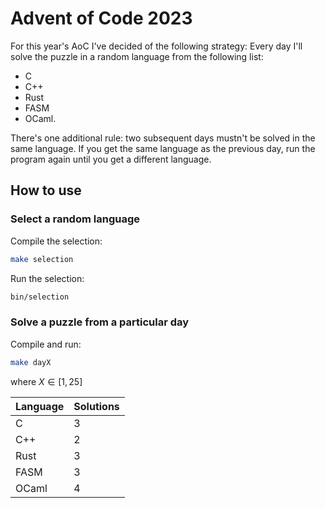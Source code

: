 # Advent of Code 2023

For this year's AoC I've decided of the following strategy:
Every day I'll solve the puzzle in a random language from the following list:
- C
- C++
- Rust
- FASM
- OCaml.

There's one additional rule: two subsequent days mustn't be solved in the same language. If you get the same language as the previous day, run the program again until you get a different language.

## How to use
### Select a random language

Compile the selection:
```sh
make selection
```
Run the selection:
```sh
bin/selection
```

### Solve a puzzle from a particular day
Compile and run:
```sh
make dayX 
```
where $X \in [1, 25]$

| Language | Solutions |
|----------|-----------|
| C        |         3 |
| C++      |         2 |
| Rust     |         3 |
| FASM     |         3 |
| OCaml    |         4 |
